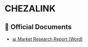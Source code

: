 # CHEZALINK
## 📄 Official Documents

- [📊 Market Research Report (Word)](./docs/ChezaLink_Market_Research.docx)
 
 
